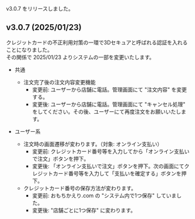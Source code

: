 v3.0.7 をリリースしました。

## v3.0.7 (2025/01/23)

クレジットカードの不正利用対策の一環で3Dセキュアと呼ばれる認証を入れることになりました。  
その関係で 2025/01/23 よりシステムの一部を変更いたします。

- 共通
  - 注文完了後の注文内容変更機能
    - 変更前: ユーザーから店舗に電話。管理画面にて "注文内容" を変更する。
    - 変更後: ユーザーから店舗に電話。管理画面にて "キャンセル処理" をしてください。その後、ユーザーにて再度注文をお願いいたします。

- ユーザー系
  - 注文時の画面遷移が変わります。（対象: オンライン支払い）
    - 変更前: クレジットカード番号等を入力してから「オンライン支払いで注文」ボタンを押下。
    - 変更後: 「オンライン支払いで注文」ボタンを押下。次の画面にてクレジットカード番号等を入力して「支払いを確定する」ボタンを押下。
  - クレジットカード番号の保存方法が変わります。
    - 変更前: おもちかえり.com の "システム内で1つ保存" していました。
    - 変更後: "店舗ごとに1つ保存" に変わります。